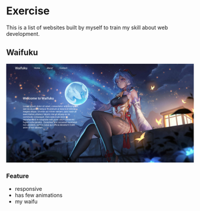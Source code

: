 # Exercise
This is a list of websites built by myself to train my skill about web development.

## Waifuku
![waifuku](./waifuku.png)

### Feature
* responsive
* has few animations
* my waifu
